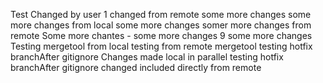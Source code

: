 Test
Changed by user 1
changed from remote
some more changes
some more changes from local
some more changes
somer more changes from remote
Some more chantes - 
some more changes 9
some more changes
Testing mergetool from local
testing from remote mergetool
testing hotfix branchAfter gitignore
Changes made local in parallel
testing hotfix branchAfter gitignore
changed included directly from remote
